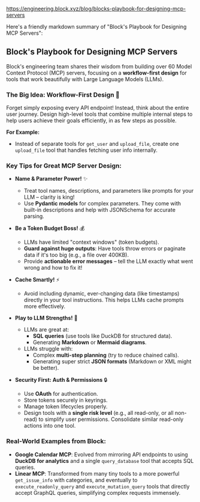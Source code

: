 <https://engineering.block.xyz/blog/blocks-playbook-for-designing-mcp-servers>

Here's a friendly markdown summary of "Block's Playbook for Designing MCP Servers":

## Block's Playbook for Designing MCP Servers

Block's engineering team shares their wisdom from building over 60 Model Context Protocol (MCP) servers, focusing on a **workflow-first design** for tools that work beautifully with Large Language Models (LLMs).

### The Big Idea: Workflow-First Design 🚀
Forget simply exposing every API endpoint! Instead, think about the entire user journey. Design high-level tools that combine multiple internal steps to help users achieve their goals efficiently, in as few steps as possible.

**For Example:**
*   Instead of separate tools for `get_user` and `upload_file`, create one `upload_file` tool that handles fetching user info internally.

### Key Tips for Great MCP Server Design:

*   **Name & Parameter Power!** ✨
    *   Treat tool names, descriptions, and parameters like prompts for your LLM – clarity is king!
    *   Use **Pydantic models** for complex parameters. They come with built-in descriptions and help with JSONSchema for accurate parsing.

*   **Be a Token Budget Boss!** 💰
    *   LLMs have limited "context windows" (token budgets).
    *   **Guard against huge outputs**: Have tools throw errors or paginate data if it's too big (e.g., a file over 400KB).
    *   Provide **actionable error messages** – tell the LLM exactly what went wrong and how to fix it!

*   **Cache Smartly!** ⚡
    *   Avoid including dynamic, ever-changing data (like timestamps) directly in your tool instructions. This helps LLMs cache prompts more effectively.

*   **Play to LLM Strengths!** 💪
    *   LLMs are great at:
        *   **SQL queries** (use tools like DuckDB for structured data).
        *   Generating **Markdown** or **Mermaid diagrams**.
    *   LLMs struggle with:
        *   Complex **multi-step planning** (try to reduce chained calls).
        *   Generating super strict **JSON formats** (Markdown or XML might be better).

*   **Security First: Auth & Permissions** 🔒
    *   Use **OAuth** for authentication.
    *   Store tokens securely in keyrings.
    *   Manage token lifecycles properly.
    *   Design tools with a **single risk level** (e.g., all read-only, or all non-read) to simplify user permissions. Consolidate similar read-only actions into one tool.

### Real-World Examples from Block:

*   **Google Calendar MCP**: Evolved from mirroring API endpoints to using **DuckDB for analytics** and a single `query_database` tool that accepts SQL queries.
*   **Linear MCP**: Transformed from many tiny tools to a more powerful `get_issue_info` with categories, and eventually to `execute_readonly_query` and `execute_mutation_query` tools that directly accept GraphQL queries, simplifying complex requests immensely.

